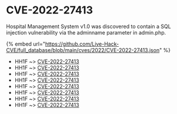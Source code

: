 # CVE-2022-27413

Hospital Management System v1.0 was discovered to contain a SQL injection vulnerability via the adminname parameter in admin.php.

{% embed url="https://github.com/Live-Hack-CVE/full_database/blob/main/cves/2022/CVE-2022-27413.json" %}


* HH1F ~> [CVE-2022-27413](https://www.alice-snow.ru/2022/database/cve-2022-27413/cve-2022-27413-hh1f)
* HH1F ~> [CVE-2022-27413](https://www.alice-snow.ru/2022/database/cve-2022-27413/cve-2022-27413-hh1f)
* HH1F ~> [CVE-2022-27413](https://www.alice-snow.ru/2022/database/cve-2022-27413/cve-2022-27413-hh1f)
* HH1F ~> [CVE-2022-27413](https://www.alice-snow.ru/2022/database/cve-2022-27413/cve-2022-27413-hh1f)
* HH1F ~> [CVE-2022-27413](https://www.alice-snow.ru/2022/database/cve-2022-27413/cve-2022-27413-hh1f)
* HH1F ~> [CVE-2022-27413](https://www.alice-snow.ru/2022/database/cve-2022-27413/cve-2022-27413-hh1f)
* HH1F ~> [CVE-2022-27413](https://www.alice-snow.ru/2022/database/cve-2022-27413/cve-2022-27413-hh1f)
* HH1F ~> [CVE-2022-27413](https://www.alice-snow.ru/2022/database/cve-2022-27413/cve-2022-27413-hh1f)